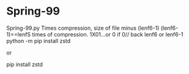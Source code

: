 # Spring-99
Spring-99.py
Times compression, size of  file minus (lenf6-1) (lenf6-1)==lenfS times of compression.
1X01...or 0 if 0// back lenf6 or lenf6-1
python -m pip install zstd

or

pip install zstd
